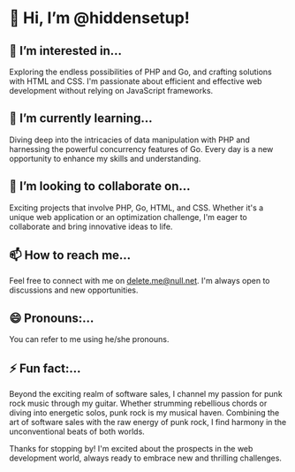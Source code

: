 # 👋 Hi, I’m @hiddensetup!

## 👀 I’m interested in...
Exploring the endless possibilities of PHP and Go, and crafting solutions with HTML and CSS. I'm passionate about efficient and effective web development without relying on JavaScript frameworks.

## 🌱 I’m currently learning...
Diving deep into the intricacies of data manipulation with PHP and harnessing the powerful concurrency features of Go. Every day is a new opportunity to enhance my skills and understanding.

## 💞️ I’m looking to collaborate on...
Exciting projects that involve PHP, Go, HTML, and CSS. Whether it's a unique web application or an optimization challenge, I'm eager to collaborate and bring innovative ideas to life.

## 📫 How to reach me...
Feel free to connect with me on delete.me@null.net. I'm always open to discussions and new opportunities.

## 😄 Pronouns:...
You can refer to me using he/she pronouns.

## ⚡ Fun fact:...
Beyond the exciting realm of software sales, I channel my passion for punk rock music through my guitar. Whether strumming rebellious chords or diving into energetic solos, punk rock is my musical haven. Combining the art of software sales with the raw energy of punk rock, I find harmony in the unconventional beats of both worlds.


Thanks for stopping by! I'm excited about the prospects in the web development world, always ready to embrace new and thrilling challenges.
